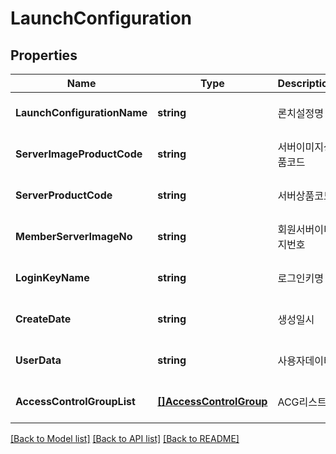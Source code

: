 # LaunchConfiguration

## Properties
Name | Type | Description | Notes
------------ | ------------- | ------------- | -------------
**LaunchConfigurationName** | **string** | 론치설정명 | [optional] [default to null]
**ServerImageProductCode** | **string** | 서버이미지상품코드 | [optional] [default to null]
**ServerProductCode** | **string** | 서버상품코드 | [optional] [default to null]
**MemberServerImageNo** | **string** | 회원서버이미지번호 | [optional] [default to null]
**LoginKeyName** | **string** | 로그인키명 | [optional] [default to null]
**CreateDate** | **string** | 생성일시 | [optional] [default to null]
**UserData** | **string** | 사용자데이터 | [optional] [default to null]
**AccessControlGroupList** | [**[]AccessControlGroup**](AccessControlGroup.md) | ACG리스트 | [optional] [default to null]

[[Back to Model list]](../README.md#documentation-for-models) [[Back to API list]](../README.md#documentation-for-api-endpoints) [[Back to README]](../README.md)



